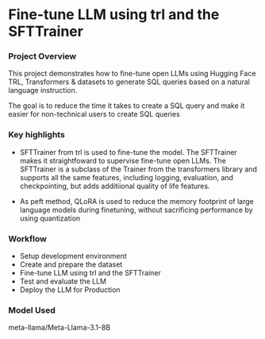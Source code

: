 # Fine-tune LLM using trl and the SFTTrainer

### Project Overview
This project demonstrates how to fine-tune open LLMs using Hugging Face TRL, Transformers & datasets to generate SQL queries based on a natural language instruction.

The goal is to reduce the time it takes to create a SQL query and make it easier for non-technical users to create SQL queries

### Key highlights

- SFTTrainer from trl is used to fine-tune the model. The SFTTrainer makes it straightfoward to supervise fine-tune open LLMs. The SFTTrainer is a subclass of the Trainer from the transformers library and supports all the same features, including logging, evaluation, and checkpointing, but adds additiional quality of life features.

- As peft method, QLoRA is used to reduce the memory footprint of large language models during finetuning, without sacrificing performance by using quantization

### Workflow
- Setup development environment
- Create and prepare the dataset
- Fine-tune LLM using trl and the SFTTrainer
- Test and evaluate the LLM
- Deploy the LLM for Production

### Model Used
meta-llama/Meta-Llama-3.1-8B


